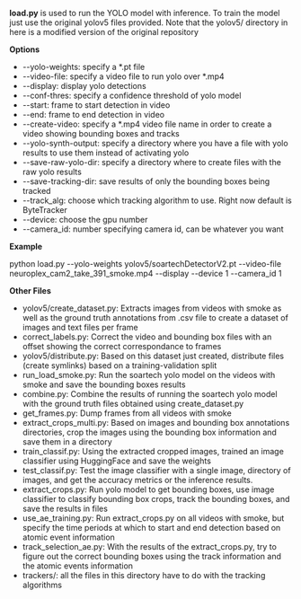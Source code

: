 **load.py** is used to run the YOLO  model with inference. To train the model just use the original yolov5 files provided. Note that the yolov5/ directory in here is a modified version of the original repository

**Options**
 
* --yolo-weights: specify a *.pt file
* --video-file: specify a video file to run yolo over *.mp4
* --display: display yolo detections
* --conf-thres: specify a confidence threshold of yolo model
* --start: frame to start detection in video
* --end: frame to end detection in video
* --create-video: specify a *.mp4 video file name in order to create a video showing bounding boxes and tracks
* --yolo-synth-output: specify a directory where you have a file with yolo results to use them instead of activating yolo
* --save-raw-yolo-dir: specify a directory where to create files with the raw yolo results
* --save-tracking-dir: save results of only the bounding boxes being tracked
* --track_alg: choose which tracking algorithm to use. Right now default is ByteTracker
* --device: choose the gpu number
* --camera_id: number specifying camera id, can be whatever you want


**Example**

python load.py --yolo-weights yolov5/soartechDetectorV2.pt --video-file neuroplex_cam2_take_391_smoke.mp4 --display --device 1 --camera_id 1


**Other Files**

* yolov5/create_dataset.py: Extracts images from videos with smoke as well as the ground truth annotations from .csv file to create a dataset of images and text files per frame
* correct_labels.py: Correct the video and bounding box files with an offset showing the correct correspondance to frames
* yolov5/distribute.py: Based on this dataset just created, distribute files (create symlinks) based on a training-validation split
* run_load_smoke.py: Run the soartech yolo model on the videos with smoke and save the bounding boxes results
* combine.py: Combine the results of running the soartech yolo model with the ground truth files obtained using create_dataset.py
* get_frames.py: Dump frames from all videos with smoke
* extract_crops_multi.py: Based on images and bounding box annotations directories, crop the images using the bounding box information and save them in a directory
* train_classif.py: Using the extracted cropped images, trained an image classifier using HuggingFace and save the weights
* test_classif.py: Test the image classifier with a single image, directory of images, and get the accuracy metrics or the inference results.
* extract_crops.py: Run yolo model to get bounding boxes, use image classifier to classify bounding box crops, track the bounding boxes, and save the results in files
* use_ae_training.py: Run extract_crops.py on all videos with smoke, but specify the time periods at which to start and end detection based on atomic event information
* track_selection_ae.py: With the results of the extract_crops.py, try to figure out the correct bounding boxes using the track information and the atomic events information
* trackers/: all the files in this directory have to do with the tracking algorithms
